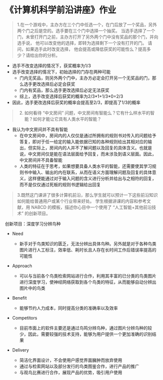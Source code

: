 《计算机科学前沿讲座》作业
=========================
> 1.在一个游戏中，主办方在三个门中任选一个，在门后放了一个奖品，另外两个门之后是空的。选手要在三个门中选择一个抽奖。 当选手选择了一个门，未曾打开门之前，主办方打开了另外两个门中没有奖品的那个门，并向选手说， 他可以改变他的选择，即转为选择剩下一个没有打开的门。 请问，如果选手此时改变选择， 他会提高或降低获奖的可能性么？提高多少？请给出你的分析。

- 选手不改变选择的情况下，获奖概率为1/3
- 选手改变选择的情况下，初始选择的门存在两种可能
  - 门内无奖品，则另外两个门中，主办方必定会打开另一个无奖品的门，那么选手更改选择后必定会获奖
  - 门内有奖品，那么选手更改选择后必定无法获奖
  - 综上，选手改变选择后获奖的概率为2/3\*1+1/3\*0=2/3
- 因此，选手更改选择后获奖的概率会提高至2/3，即提高了1/3的概率

> 2. 如何看待 “中文房间” 问题，中文房间有智能么？它有什么样水平的智能？如何才能让它具有人类水平的智能？
- 我认为中文房间并不具有智能
  - 在中文房间中，房间内的人仅仅是通过所拥有的规则书对传入的问题给予答复，即对于任一给定的输入能依据已知的各种规则给出其相对应的输出，但实际上，房间内的人并不了解问题以及回复的具体含义。也就是说，中文房间仅是能在语法层面给予回复，而未涉及到语义层面。因此，中文房间并不具备智能
  - 人类的特征在于思考，如果想要具备人类水平的智能，还需要使其学习规则书中输入、输出的内在联系，从而在语义方面理解问题及回复的具体意义，这样便能通过对于输入问题的含义进行分析并给出与之相符的回复，而不是仅仅通过死板的规则书逻辑给出回复
  
> 3.既然这门课讲了很多计算机前沿，那么学生就可以预计一下这些前沿知识如何能给普通用户或某个行业带来好处。 学生根据讲课的内容和参考文献，用 NABCD 的模板，描述你心目中一个使用了 “人工智能+其他前沿技术” 的创新项目。

创新项目：深度学习分辨鸟种
- Need
  - 新手对于鸟类知识的匮乏，无法分辨出具体鸟种。另外就是对于各种鸟类图片进行人工标注，效率低、耗时长且人存在长时间工作后错误率提高的可能性

- Approach
  - 可以与当前各个鸟类检索网站进行合作，利用其丰富的已分类的鸟类图片进行深度学习，使神经网络获取到各个鸟类的特征，从而能够自动分辨出图片中的鸟类

- Benefit
  - 能够节约人力成本，同时提高分类的准确率以及效率

- Competitors
  - 目前市面上的软件主要还是通过鸟鸣分辨鸟种，通过图片分辨鸟种的较少，因此，需要较强的技术支持，能够为用户提供一个更加准确的识别结果

- Delivery
  - 简洁化界面设计，不会使用户感觉界面臃肿而放弃使用
  - 通过与检索网站以及部分发行的鸟类图鉴合作，进行产品的推广
  - 与观鸟比赛进行合作，展现产品的优势，吸引用户使用
